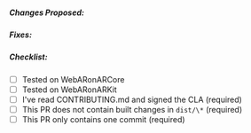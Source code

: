 
##### Changes Proposed:

##### Fixes:

##### Checklist:

- [ ] Tested on WebARonARCore
- [ ] Tested on WebARonARKit
- [ ] I've read CONTRIBUTING.md and signed the CLA (required)
- [ ] This PR does not contain built changes in `dist/\*` (required)
- [ ] This PR only contains one commit (required)

